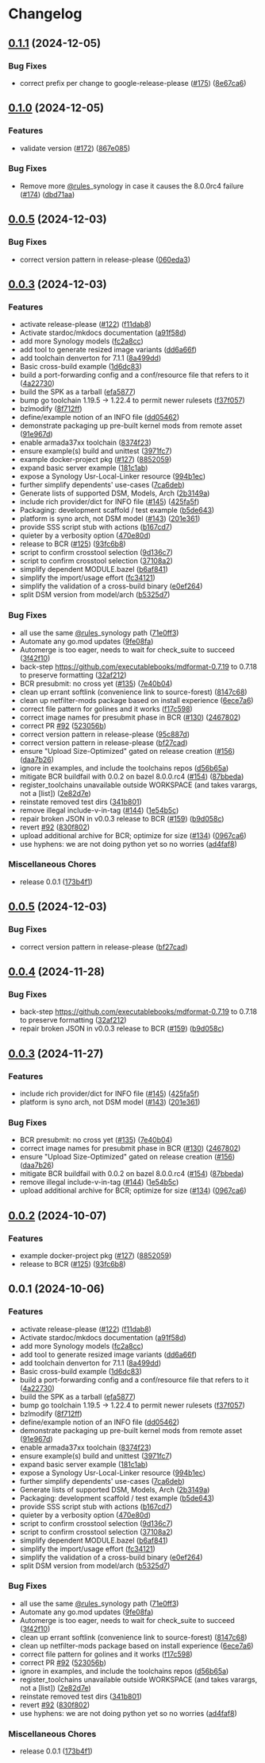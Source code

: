 # Changelog

## [0.1.1](https://github.com/chickenandpork/rules_synology/compare/v0.1.0...v0.1.1) (2024-12-05)


### Bug Fixes

* correct prefix per change to google-release-please ([#175](https://github.com/chickenandpork/rules_synology/issues/175)) ([8e67ca6](https://github.com/chickenandpork/rules_synology/commit/8e67ca692804c3a3f2306e264a981d352cf56fb6))

## [0.1.0](https://github.com/chickenandpork/rules_synology/compare/v0.0.5...v0.1.0) (2024-12-05)


### Features

* validate version ([#172](https://github.com/chickenandpork/rules_synology/issues/172)) ([867e085](https://github.com/chickenandpork/rules_synology/commit/867e0854eb5dc0905111d759bff7a10967a75bd2))


### Bug Fixes

* Remove more [@rules](https://github.com/rules)_synology in case it causes the 8.0.0rc4 failure ([#174](https://github.com/chickenandpork/rules_synology/issues/174)) ([dbd71aa](https://github.com/chickenandpork/rules_synology/commit/dbd71aab4e740a475f09feae47ebc2191ee1abd5))

## [0.0.5](https://github.com/chickenandpork/rules_synology/compare/v0.0.4...v0.0.5) (2024-12-03)


### Bug Fixes

* correct version pattern in release-please ([060eda3](https://github.com/chickenandpork/rules_synology/commit/060eda38c3578c92aba2bfc065ae899c77498a79))

## [0.0.3](https://github.com/chickenandpork/rules_synology/compare/v0.0.5...v0.0.3) (2024-12-03)


### Features

* activate release-please ([#122](https://github.com/chickenandpork/rules_synology/issues/122)) ([f11dab8](https://github.com/chickenandpork/rules_synology/commit/f11dab8b98201ddfaae56a63eeaef714021cbbba))
* Activate stardoc/mkdocs documentation ([a91f58d](https://github.com/chickenandpork/rules_synology/commit/a91f58dac29292b3ea2ae0c16935ccecb52d0d3d))
* add more Synology models ([fc2a8cc](https://github.com/chickenandpork/rules_synology/commit/fc2a8cc733b3fbc23691a2a8969e3e7d4d080e16))
* add tool to generate resized image variants ([dd6a66f](https://github.com/chickenandpork/rules_synology/commit/dd6a66f68d895936ba9299b0fa3aa3b0ac2780a4))
* add toolchain denverton for 7.1.1 ([8a499dd](https://github.com/chickenandpork/rules_synology/commit/8a499dd6333707dd2e921118cced29e53bdad6f9))
* Basic cross-build example ([1d6dc83](https://github.com/chickenandpork/rules_synology/commit/1d6dc8391a28d46adcf1f89ee0756ebea4305ee5))
* build a port-forwarding config and a conf/resource file that refers to it ([4a22730](https://github.com/chickenandpork/rules_synology/commit/4a227307dbccf8793512a53443460e5b341f643a))
* build the SPK as a tarball ([efa5877](https://github.com/chickenandpork/rules_synology/commit/efa5877ed30ce11f8bfff8ac9f756f1e794eb3b1))
* bump go toolchain 1.19.5 -&gt; 1.22.4 to permit newer rulesets ([f37f057](https://github.com/chickenandpork/rules_synology/commit/f37f05778d0f654ae0e578e132d23f7df9f118c2))
* bzlmodify ([8f712ff](https://github.com/chickenandpork/rules_synology/commit/8f712fff6a68ab26a58ff95bc396ec983250e952))
* define/example notion of an INFO file ([dd05462](https://github.com/chickenandpork/rules_synology/commit/dd054627864a6d1aad36d46f1e34fa0720bc409f))
* demonstrate packaging up pre-built kernel mods from remote asset ([91e967d](https://github.com/chickenandpork/rules_synology/commit/91e967d890460d759e09e3aa8605c74b9e15ccc0))
* enable armada37xx toolchain ([8374f23](https://github.com/chickenandpork/rules_synology/commit/8374f239e444acd9196388574cafaa16c67eea05))
* ensure example(s) build and unittest ([3971fc7](https://github.com/chickenandpork/rules_synology/commit/3971fc70e0ddb6ce6ad3ff022f18d04dbdf4f890))
* example docker-project pkg ([#127](https://github.com/chickenandpork/rules_synology/issues/127)) ([8852059](https://github.com/chickenandpork/rules_synology/commit/88520592b96fb6ec1fd1c6b4bd86a7a2a02d87ff))
* expand basic server example ([181c1ab](https://github.com/chickenandpork/rules_synology/commit/181c1ab553e5852b4491f4f32f50f8950eb4dede))
* expose a Synology Usr-Local-Linker resource ([994b1ec](https://github.com/chickenandpork/rules_synology/commit/994b1ec2f6d3e143682637620c7975ca25f3e613))
* further simplify dependents' use-cases ([7ca6deb](https://github.com/chickenandpork/rules_synology/commit/7ca6debee47a5c1840eb50b0b28a8c53d9ef158c))
* Generate lists of supported DSM, Models, Arch ([2b3149a](https://github.com/chickenandpork/rules_synology/commit/2b3149ab083686819a98d5e657515626068f4108))
* include rich provider/dict for INFO file ([#145](https://github.com/chickenandpork/rules_synology/issues/145)) ([425fa5f](https://github.com/chickenandpork/rules_synology/commit/425fa5fcacd7b1bef1cfaafe1c8dc33a8cd386cf))
* Packaging: development scaffold / test example ([b5de643](https://github.com/chickenandpork/rules_synology/commit/b5de643ed8618cb1e91232569467188c889b16e2))
* platform is syno arch, not DSM model ([#143](https://github.com/chickenandpork/rules_synology/issues/143)) ([201e361](https://github.com/chickenandpork/rules_synology/commit/201e361aa391558d09076f437bfc0e3266a3379d))
* provide SSS script stub with actions ([b167cd7](https://github.com/chickenandpork/rules_synology/commit/b167cd700db51afb375f056b850c20458fdb3a86))
* quieter by  a verbosity option ([470e80d](https://github.com/chickenandpork/rules_synology/commit/470e80d547a98291d7a64d1cf3a5e2269462ce2c))
* release to BCR ([#125](https://github.com/chickenandpork/rules_synology/issues/125)) ([93fc6b8](https://github.com/chickenandpork/rules_synology/commit/93fc6b806d2af7e50e067ee106327e8110dd2e89))
* script to confirm crosstool selection ([9d136c7](https://github.com/chickenandpork/rules_synology/commit/9d136c7a0b8a795056201ed801ee18db48bd79ee))
* script to confirm crosstool selection ([37108a2](https://github.com/chickenandpork/rules_synology/commit/37108a2318bfd1df3f9a92642df0674ebef81bb7))
* simplify dependent MODULE.bazel ([b6af841](https://github.com/chickenandpork/rules_synology/commit/b6af841de1a5ba9a6be6af2f7005f4e45c5d4b28))
* simplify the import/usage effort ([fc34121](https://github.com/chickenandpork/rules_synology/commit/fc34121516d7920c7c369567eff635139da2c1ca))
* simplify the validation of a cross-build binary ([e0ef264](https://github.com/chickenandpork/rules_synology/commit/e0ef264597358a15ce1e6183b908ca8b0be020e1))
* split DSM version from model/arch ([b5325d7](https://github.com/chickenandpork/rules_synology/commit/b5325d7ed7a5f1e0b914dcb9db20857aa1e8a32c))


### Bug Fixes

* all use the same [@rules](https://github.com/rules)_synology path ([71e0ff3](https://github.com/chickenandpork/rules_synology/commit/71e0ff34ec011c3034a1c7a0206edad584103cad))
* Automate any go.mod updates ([9fe08fa](https://github.com/chickenandpork/rules_synology/commit/9fe08fad81bf6192aa0ea62cc42a4c8b3c27d9a0))
* Automerge is too eager, needs to wait for check_suite to succeed ([3f42f10](https://github.com/chickenandpork/rules_synology/commit/3f42f1032fa2050d99b21c8dde69e9aa2bd0f3a2))
* back-step https://github.com/executablebooks/mdformat-0.7.19 to 0.7.18 to preserve formatting ([32af212](https://github.com/chickenandpork/rules_synology/commit/32af212d4d4431e999c6b0d7351732c94833c1ba))
* BCR presubmit: no cross yet ([#135](https://github.com/chickenandpork/rules_synology/issues/135)) ([7e40b04](https://github.com/chickenandpork/rules_synology/commit/7e40b04ed9e2e7d28f9299007d5b435d59e9f32e))
* clean up errant softlink (convenience link to source-forest) ([8147c68](https://github.com/chickenandpork/rules_synology/commit/8147c684cb93ad28f476f2876e5e28f2bf82bf81))
* clean up netfilter-mods package based on install experience ([6ece7a6](https://github.com/chickenandpork/rules_synology/commit/6ece7a6a8e46eebcaa608ef706db9fa542789e9f))
* correct file pattern for golines and it works ([f17c598](https://github.com/chickenandpork/rules_synology/commit/f17c598773ccadf622d0b0c204d2ef52c6481ece))
* correct image names for presubmit phase in BCR ([#130](https://github.com/chickenandpork/rules_synology/issues/130)) ([2467802](https://github.com/chickenandpork/rules_synology/commit/2467802a1b812918b5a48eb637b13f2ad911834b))
* correct PR [#92](https://github.com/chickenandpork/rules_synology/issues/92) ([523056b](https://github.com/chickenandpork/rules_synology/commit/523056b82725b7165247b48584258194ed78b167))
* correct version pattern in release-please ([95c887d](https://github.com/chickenandpork/rules_synology/commit/95c887d8939750575715a48cbb102a228796ddf5))
* correct version pattern in release-please ([bf27cad](https://github.com/chickenandpork/rules_synology/commit/bf27cad22e192ac04489774c6c993a3782ffdeae))
* ensure "Upload Size-Optimized" gated on release creation ([#156](https://github.com/chickenandpork/rules_synology/issues/156)) ([daa7b26](https://github.com/chickenandpork/rules_synology/commit/daa7b268c3fd0cc1eb74dbce13f4beef96543aa6))
* ignore in examples, and include the toolchains repos ([d56b65a](https://github.com/chickenandpork/rules_synology/commit/d56b65a952addf8eebc000f4a28743a88a0b039c))
* mitigate BCR buildfail with 0.0.2 on bazel 8.0.0.rc4 ([#154](https://github.com/chickenandpork/rules_synology/issues/154)) ([87bbeda](https://github.com/chickenandpork/rules_synology/commit/87bbeda2cd07275e49200dec527034b03da32acf))
* register_toolchains unavailable outside WORKSPACE (and takes varargs, not a [list]) ([2e82d7e](https://github.com/chickenandpork/rules_synology/commit/2e82d7ef01d0c642906fda55779f47909c091128))
* reinstate removed test dirs ([341b801](https://github.com/chickenandpork/rules_synology/commit/341b8013797ba2ec82166b51e3b5334d9c058df2))
* remove illegal include-v-in-tag ([#144](https://github.com/chickenandpork/rules_synology/issues/144)) ([1e54b5c](https://github.com/chickenandpork/rules_synology/commit/1e54b5ca8093224deed157cb1e8091bebc08c952))
* repair broken JSON in v0.0.3 release to BCR ([#159](https://github.com/chickenandpork/rules_synology/issues/159)) ([b9d058c](https://github.com/chickenandpork/rules_synology/commit/b9d058c7738efe44c59e6e21c29abb5921fe504d))
* revert [#92](https://github.com/chickenandpork/rules_synology/issues/92) ([830f802](https://github.com/chickenandpork/rules_synology/commit/830f8024a58afa5dbb38b9fa051a6f7fac7a4ae6))
* upload additional archive for BCR; optimize for size ([#134](https://github.com/chickenandpork/rules_synology/issues/134)) ([0967ca6](https://github.com/chickenandpork/rules_synology/commit/0967ca62deed0cb25d45fd19545ae735e356ec44))
* use hyphens: we are not doing python yet so no worries ([ad4faf8](https://github.com/chickenandpork/rules_synology/commit/ad4faf8acf65b600ec5d8056c904ef9973863bd0))


### Miscellaneous Chores

* release 0.0.1 ([173b4f1](https://github.com/chickenandpork/rules_synology/commit/173b4f15ad4bcf1818e42c0ac3464c1c3d16a27d))

## [0.0.5](https://github.com/chickenandpork/rules_synology/compare/v0.0.4...v0.0.5) (2024-12-03)


### Bug Fixes

* correct version pattern in release-please ([bf27cad](https://github.com/chickenandpork/rules_synology/commit/bf27cad22e192ac04489774c6c993a3782ffdeae))

## [0.0.4](https://github.com/chickenandpork/rules_synology/compare/v0.0.3...v0.0.4) (2024-11-28)


### Bug Fixes

* back-step https://github.com/executablebooks/mdformat-0.7.19 to 0.7.18 to preserve formatting ([32af212](https://github.com/chickenandpork/rules_synology/commit/32af212d4d4431e999c6b0d7351732c94833c1ba))
* repair broken JSON in v0.0.3 release to BCR ([#159](https://github.com/chickenandpork/rules_synology/issues/159)) ([b9d058c](https://github.com/chickenandpork/rules_synology/commit/b9d058c7738efe44c59e6e21c29abb5921fe504d))

## [0.0.3](https://github.com/chickenandpork/rules_synology/compare/v0.0.2...v0.0.3) (2024-11-27)


### Features

* include rich provider/dict for INFO file ([#145](https://github.com/chickenandpork/rules_synology/issues/145)) ([425fa5f](https://github.com/chickenandpork/rules_synology/commit/425fa5fcacd7b1bef1cfaafe1c8dc33a8cd386cf))
* platform is syno arch, not DSM model ([#143](https://github.com/chickenandpork/rules_synology/issues/143)) ([201e361](https://github.com/chickenandpork/rules_synology/commit/201e361aa391558d09076f437bfc0e3266a3379d))


### Bug Fixes

* BCR presubmit: no cross yet ([#135](https://github.com/chickenandpork/rules_synology/issues/135)) ([7e40b04](https://github.com/chickenandpork/rules_synology/commit/7e40b04ed9e2e7d28f9299007d5b435d59e9f32e))
* correct image names for presubmit phase in BCR ([#130](https://github.com/chickenandpork/rules_synology/issues/130)) ([2467802](https://github.com/chickenandpork/rules_synology/commit/2467802a1b812918b5a48eb637b13f2ad911834b))
* ensure "Upload Size-Optimized" gated on release creation ([#156](https://github.com/chickenandpork/rules_synology/issues/156)) ([daa7b26](https://github.com/chickenandpork/rules_synology/commit/daa7b268c3fd0cc1eb74dbce13f4beef96543aa6))
* mitigate BCR buildfail with 0.0.2 on bazel 8.0.0.rc4 ([#154](https://github.com/chickenandpork/rules_synology/issues/154)) ([87bbeda](https://github.com/chickenandpork/rules_synology/commit/87bbeda2cd07275e49200dec527034b03da32acf))
* remove illegal include-v-in-tag ([#144](https://github.com/chickenandpork/rules_synology/issues/144)) ([1e54b5c](https://github.com/chickenandpork/rules_synology/commit/1e54b5ca8093224deed157cb1e8091bebc08c952))
* upload additional archive for BCR; optimize for size ([#134](https://github.com/chickenandpork/rules_synology/issues/134)) ([0967ca6](https://github.com/chickenandpork/rules_synology/commit/0967ca62deed0cb25d45fd19545ae735e356ec44))

## [0.0.2](https://github.com/chickenandpork/rules_synology/compare/v0.0.1...v0.0.2) (2024-10-07)


### Features

* example docker-project pkg ([#127](https://github.com/chickenandpork/rules_synology/issues/127)) ([8852059](https://github.com/chickenandpork/rules_synology/commit/88520592b96fb6ec1fd1c6b4bd86a7a2a02d87ff))
* release to BCR ([#125](https://github.com/chickenandpork/rules_synology/issues/125)) ([93fc6b8](https://github.com/chickenandpork/rules_synology/commit/93fc6b806d2af7e50e067ee106327e8110dd2e89))

## 0.0.1 (2024-10-06)


### Features

* activate release-please ([#122](https://github.com/chickenandpork/rules_synology/issues/122)) ([f11dab8](https://github.com/chickenandpork/rules_synology/commit/f11dab8b98201ddfaae56a63eeaef714021cbbba))
* Activate stardoc/mkdocs documentation ([a91f58d](https://github.com/chickenandpork/rules_synology/commit/a91f58dac29292b3ea2ae0c16935ccecb52d0d3d))
* add more Synology models ([fc2a8cc](https://github.com/chickenandpork/rules_synology/commit/fc2a8cc733b3fbc23691a2a8969e3e7d4d080e16))
* add tool to generate resized image variants ([dd6a66f](https://github.com/chickenandpork/rules_synology/commit/dd6a66f68d895936ba9299b0fa3aa3b0ac2780a4))
* add toolchain denverton for 7.1.1 ([8a499dd](https://github.com/chickenandpork/rules_synology/commit/8a499dd6333707dd2e921118cced29e53bdad6f9))
* Basic cross-build example ([1d6dc83](https://github.com/chickenandpork/rules_synology/commit/1d6dc8391a28d46adcf1f89ee0756ebea4305ee5))
* build a port-forwarding config and a conf/resource file that refers to it ([4a22730](https://github.com/chickenandpork/rules_synology/commit/4a227307dbccf8793512a53443460e5b341f643a))
* build the SPK as a tarball ([efa5877](https://github.com/chickenandpork/rules_synology/commit/efa5877ed30ce11f8bfff8ac9f756f1e794eb3b1))
* bump go toolchain 1.19.5 -&gt; 1.22.4 to permit newer rulesets ([f37f057](https://github.com/chickenandpork/rules_synology/commit/f37f05778d0f654ae0e578e132d23f7df9f118c2))
* bzlmodify ([8f712ff](https://github.com/chickenandpork/rules_synology/commit/8f712fff6a68ab26a58ff95bc396ec983250e952))
* define/example notion of an INFO file ([dd05462](https://github.com/chickenandpork/rules_synology/commit/dd054627864a6d1aad36d46f1e34fa0720bc409f))
* demonstrate packaging up pre-built kernel mods from remote asset ([91e967d](https://github.com/chickenandpork/rules_synology/commit/91e967d890460d759e09e3aa8605c74b9e15ccc0))
* enable armada37xx toolchain ([8374f23](https://github.com/chickenandpork/rules_synology/commit/8374f239e444acd9196388574cafaa16c67eea05))
* ensure example(s) build and unittest ([3971fc7](https://github.com/chickenandpork/rules_synology/commit/3971fc70e0ddb6ce6ad3ff022f18d04dbdf4f890))
* expand basic server example ([181c1ab](https://github.com/chickenandpork/rules_synology/commit/181c1ab553e5852b4491f4f32f50f8950eb4dede))
* expose a Synology Usr-Local-Linker resource ([994b1ec](https://github.com/chickenandpork/rules_synology/commit/994b1ec2f6d3e143682637620c7975ca25f3e613))
* further simplify dependents' use-cases ([7ca6deb](https://github.com/chickenandpork/rules_synology/commit/7ca6debee47a5c1840eb50b0b28a8c53d9ef158c))
* Generate lists of supported DSM, Models, Arch ([2b3149a](https://github.com/chickenandpork/rules_synology/commit/2b3149ab083686819a98d5e657515626068f4108))
* Packaging: development scaffold / test example ([b5de643](https://github.com/chickenandpork/rules_synology/commit/b5de643ed8618cb1e91232569467188c889b16e2))
* provide SSS script stub with actions ([b167cd7](https://github.com/chickenandpork/rules_synology/commit/b167cd700db51afb375f056b850c20458fdb3a86))
* quieter by  a verbosity option ([470e80d](https://github.com/chickenandpork/rules_synology/commit/470e80d547a98291d7a64d1cf3a5e2269462ce2c))
* script to confirm crosstool selection ([9d136c7](https://github.com/chickenandpork/rules_synology/commit/9d136c7a0b8a795056201ed801ee18db48bd79ee))
* script to confirm crosstool selection ([37108a2](https://github.com/chickenandpork/rules_synology/commit/37108a2318bfd1df3f9a92642df0674ebef81bb7))
* simplify dependent MODULE.bazel ([b6af841](https://github.com/chickenandpork/rules_synology/commit/b6af841de1a5ba9a6be6af2f7005f4e45c5d4b28))
* simplify the import/usage effort ([fc34121](https://github.com/chickenandpork/rules_synology/commit/fc34121516d7920c7c369567eff635139da2c1ca))
* simplify the validation of a cross-build binary ([e0ef264](https://github.com/chickenandpork/rules_synology/commit/e0ef264597358a15ce1e6183b908ca8b0be020e1))
* split DSM version from model/arch ([b5325d7](https://github.com/chickenandpork/rules_synology/commit/b5325d7ed7a5f1e0b914dcb9db20857aa1e8a32c))


### Bug Fixes

* all use the same [@rules](https://github.com/rules)_synology path ([71e0ff3](https://github.com/chickenandpork/rules_synology/commit/71e0ff34ec011c3034a1c7a0206edad584103cad))
* Automate any go.mod updates ([9fe08fa](https://github.com/chickenandpork/rules_synology/commit/9fe08fad81bf6192aa0ea62cc42a4c8b3c27d9a0))
* Automerge is too eager, needs to wait for check_suite to succeed ([3f42f10](https://github.com/chickenandpork/rules_synology/commit/3f42f1032fa2050d99b21c8dde69e9aa2bd0f3a2))
* clean up errant softlink (convenience link to source-forest) ([8147c68](https://github.com/chickenandpork/rules_synology/commit/8147c684cb93ad28f476f2876e5e28f2bf82bf81))
* clean up netfilter-mods package based on install experience ([6ece7a6](https://github.com/chickenandpork/rules_synology/commit/6ece7a6a8e46eebcaa608ef706db9fa542789e9f))
* correct file pattern for golines and it works ([f17c598](https://github.com/chickenandpork/rules_synology/commit/f17c598773ccadf622d0b0c204d2ef52c6481ece))
* correct PR [#92](https://github.com/chickenandpork/rules_synology/issues/92) ([523056b](https://github.com/chickenandpork/rules_synology/commit/523056b82725b7165247b48584258194ed78b167))
* ignore in examples, and include the toolchains repos ([d56b65a](https://github.com/chickenandpork/rules_synology/commit/d56b65a952addf8eebc000f4a28743a88a0b039c))
* register_toolchains unavailable outside WORKSPACE (and takes varargs, not a [list]) ([2e82d7e](https://github.com/chickenandpork/rules_synology/commit/2e82d7ef01d0c642906fda55779f47909c091128))
* reinstate removed test dirs ([341b801](https://github.com/chickenandpork/rules_synology/commit/341b8013797ba2ec82166b51e3b5334d9c058df2))
* revert [#92](https://github.com/chickenandpork/rules_synology/issues/92) ([830f802](https://github.com/chickenandpork/rules_synology/commit/830f8024a58afa5dbb38b9fa051a6f7fac7a4ae6))
* use hyphens: we are not doing python yet so no worries ([ad4faf8](https://github.com/chickenandpork/rules_synology/commit/ad4faf8acf65b600ec5d8056c904ef9973863bd0))


### Miscellaneous Chores

* release 0.0.1 ([173b4f1](https://github.com/chickenandpork/rules_synology/commit/173b4f15ad4bcf1818e42c0ac3464c1c3d16a27d))

